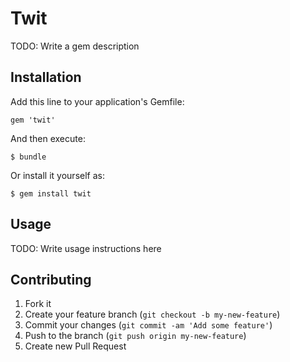 # Twit

TODO: Write a gem description

## Installation

Add this line to your application's Gemfile:

    gem 'twit'

And then execute:

    $ bundle

Or install it yourself as:

    $ gem install twit

## Usage

TODO: Write usage instructions here

## Contributing

1. Fork it
2. Create your feature branch (`git checkout -b my-new-feature`)
3. Commit your changes (`git commit -am 'Add some feature'`)
4. Push to the branch (`git push origin my-new-feature`)
5. Create new Pull Request
